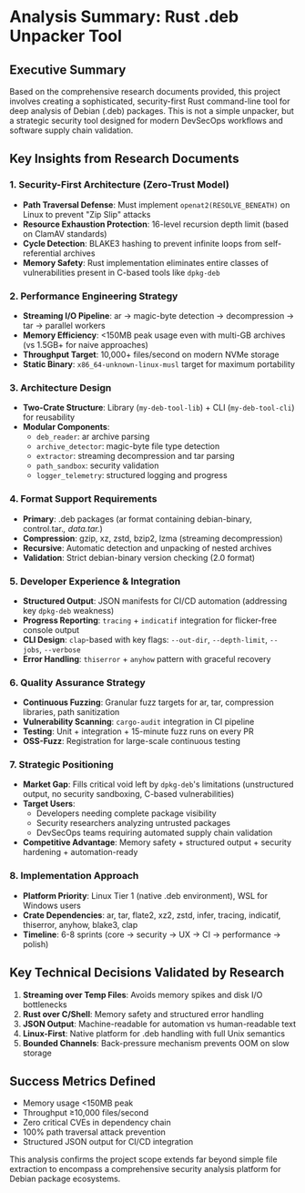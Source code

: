 # Analysis Summary: Rust .deb Unpacker Tool

## Executive Summary
Based on the comprehensive research documents provided, this project involves creating a sophisticated, security-first Rust command-line tool for deep analysis of Debian (.deb) packages. This is not a simple unpacker, but a strategic security tool designed for modern DevSecOps workflows and software supply chain validation.

## Key Insights from Research Documents

### 1. Security-First Architecture (Zero-Trust Model)
- **Path Traversal Defense**: Must implement `openat2(RESOLVE_BENEATH)` on Linux to prevent "Zip Slip" attacks
- **Resource Exhaustion Protection**: 16-level recursion depth limit (based on ClamAV standards)
- **Cycle Detection**: BLAKE3 hashing to prevent infinite loops from self-referential archives
- **Memory Safety**: Rust implementation eliminates entire classes of vulnerabilities present in C-based tools like `dpkg-deb`

### 2. Performance Engineering Strategy
- **Streaming I/O Pipeline**: ar → magic-byte detection → decompression → tar → parallel workers
- **Memory Efficiency**: <150MB peak usage even with multi-GB archives (vs 1.5GB+ for naive approaches)
- **Throughput Target**: 10,000+ files/second on modern NVMe storage
- **Static Binary**: `x86_64-unknown-linux-musl` target for maximum portability

### 3. Architecture Design
- **Two-Crate Structure**: Library (`my-deb-tool-lib`) + CLI (`my-deb-tool-cli`) for reusability
- **Modular Components**: 
  - `deb_reader`: ar archive parsing
  - `archive_detector`: magic-byte file type detection
  - `extractor`: streaming decompression and tar parsing
  - `path_sandbox`: security validation
  - `logger_telemetry`: structured logging and progress

### 4. Format Support Requirements
- **Primary**: .deb packages (ar format containing debian-binary, control.tar.*, data.tar.*)
- **Compression**: gzip, xz, zstd, bzip2, lzma (streaming decompression)
- **Recursive**: Automatic detection and unpacking of nested archives
- **Validation**: Strict debian-binary version checking (2.0 format)

### 5. Developer Experience & Integration
- **Structured Output**: JSON manifests for CI/CD automation (addressing key `dpkg-deb` weakness)
- **Progress Reporting**: `tracing` + `indicatif` integration for flicker-free console output
- **CLI Design**: `clap`-based with key flags: `--out-dir`, `--depth-limit`, `--jobs`, `--verbose`
- **Error Handling**: `thiserror` + `anyhow` pattern with graceful recovery

### 6. Quality Assurance Strategy
- **Continuous Fuzzing**: Granular fuzz targets for ar, tar, compression libraries, path sanitization
- **Vulnerability Scanning**: `cargo-audit` integration in CI pipeline
- **Testing**: Unit + integration + 15-minute fuzz runs on every PR
- **OSS-Fuzz**: Registration for large-scale continuous testing

### 7. Strategic Positioning
- **Market Gap**: Fills critical void left by `dpkg-deb`'s limitations (unstructured output, no security sandboxing, C-based vulnerabilities)
- **Target Users**: 
  - Developers needing complete package visibility
  - Security researchers analyzing untrusted packages
  - DevSecOps teams requiring automated supply chain validation
- **Competitive Advantage**: Memory safety + structured output + security hardening + automation-ready

### 8. Implementation Approach
- **Platform Priority**: Linux Tier 1 (native .deb environment), WSL for Windows users
- **Crate Dependencies**: ar, tar, flate2, xz2, zstd, infer, tracing, indicatif, thiserror, anyhow, blake3, clap
- **Timeline**: 6-8 sprints (core → security → UX → CI → performance → polish)

## Key Technical Decisions Validated by Research
1. **Streaming over Temp Files**: Avoids memory spikes and disk I/O bottlenecks
2. **Rust over C/Shell**: Memory safety and structured error handling
3. **JSON Output**: Machine-readable for automation vs human-readable text
4. **Linux-First**: Native platform for .deb handling with full Unix semantics
5. **Bounded Channels**: Back-pressure mechanism prevents OOM on slow storage

## Success Metrics Defined
- Memory usage <150MB peak
- Throughput ≥10,000 files/second
- Zero critical CVEs in dependency chain
- 100% path traversal attack prevention
- Structured JSON output for CI/CD integration

This analysis confirms the project scope extends far beyond simple file extraction to encompass a comprehensive security analysis platform for Debian package ecosystems.